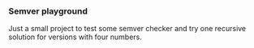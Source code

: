 ### Semver playground

Just a small project to test some semver checker and try one recursive solution for versions with four numbers.
